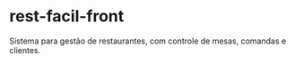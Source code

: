 # rest-facil-front
Sistema para gestão de restaurantes, com controle de mesas, comandas e clientes.
